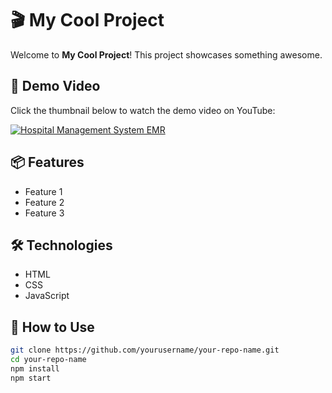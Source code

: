 # 🎬 My Cool Project

Welcome to **My Cool Project**! This project showcases something awesome.

## 🚀 Demo Video

Click the thumbnail below to watch the demo video on YouTube:

[![Hospital Management System EMR](https://img.youtube.com/vi/_PfG1i67uC4/0.jpg)](https://www.youtube.com/watch?v=_PfG1i67uC4)

## 📦 Features

- Feature 1
- Feature 2
- Feature 3

## 🛠️ Technologies

- HTML
- CSS
- JavaScript

## 📁 How to Use

```bash
git clone https://github.com/yourusername/your-repo-name.git
cd your-repo-name
npm install
npm start
